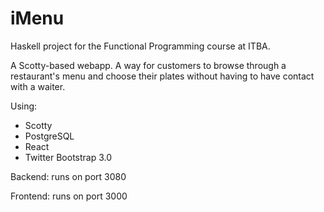 # iMenu

Haskell project for the Functional Programming course at ITBA.

A Scotty-based webapp. A way for customers to browse through a restaurant's menu and choose their plates without having to have contact with a waiter.

Using:
- Scotty
- PostgreSQL
- React
- Twitter Bootstrap 3.0

Backend: runs on port 3080

Frontend: runs on port 3000


